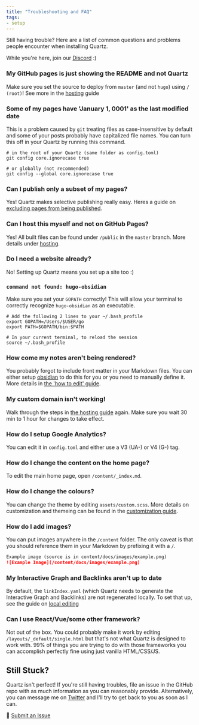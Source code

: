 ```yaml
---
title: "Troubleshooting and FAQ"
tags:
- setup
---
```


Still having trouble? Here are a list of common questions and problems people encounter when installing Quartz.

While you're here, join our [Discord](https://discord.gg/cRFFHYye7t) :)

### My GitHub pages is just showing the README and not Quartz
Make sure you set the source to deploy from `master` (and not `hugo`) using `/ (root)`! See more in the [hosting](/docs/hosting) guide

### Some of my pages have 'January 1, 0001' as the last modified date
This is a problem caused by `git` treating files as case-insensitive by default and some of your posts probably have capitalized file names. You can turn this off in your Quartz by running this command.

```shell
# in the root of your Quartz (same folder as config.toml)
git config core.ignorecase true

# or globally (not recommended)
git config --global core.ignorecase true
```

### Can I publish only a subset of my pages?
Yes! Quartz makes selective publishing really easy. Heres a guide on [excluding pages from being published](/docs/ignore%20notes.md).

### Can I host this myself and not on GitHub Pages?
Yes! All built files can be found under `/public` in the `master` branch. More details under [hosting](/docs/hosting.md).

### Do I need a website already?
No! Setting up Quartz means you set up a site too :)

### `command not found: hugo-obsidian`
Make sure you set your `GOPATH` correctly! This will allow your terminal to correctly recognize `hugo-obsidian` as an executable.

```shell
# Add the following 2 lines to your ~/.bash_profile
export GOPATH=/Users/$USER/go
export PATH=$GOPATH/bin:$PATH

# In your current terminal, to reload the session
source ~/.bash_profile
```

### How come my notes aren't being rendered?
You probably forgot to include front matter in your Markdown files. You can either setup [obsidian](/docs/obsidian.md) to do this for you or you need to manually define it. More details in [the 'how to edit' guide](/docs/editing.md).

### My custom domain isn't working!
Walk through the steps in [the hosting guide](/docs/hosting.md) again. Make sure you wait 30 min to 1 hour for changes to take effect.

### How do I setup Google Analytics?
You can edit it in `config.toml` and either use a V3 (UA-) or V4 (G-) tag.

### How do I change the content on the home page?
To edit the main home page, open `/content/_index.md`.

### How do I change the colours?
You can change the theme by editing `assets/custom.scss`. More details on customization and themeing can be found in the [customization guide](/docs/config.md).

### How do I add images?
You can put images anywhere in the `/content` folder. The only caveat is that you should reference them in your Markdown by prefixing it with a `/`.

```markdown
Example image (source is in content/docs/images/example.png)
![Example Image](/content/docs/images/example.png)
```

### My Interactive Graph and Backlinks aren't up to date
By default, the `linkIndex.yaml` (which Quartz needs to generate the Interactive Graph and Backlinks) are not regenerated locally. To set that up, see the guide on [local editing](/docs/editing.md)

### Can I use React/Vue/some other framework?
Not out of the box. You could probably make it work by editing `/layouts/_default/single.html` but that's not what Quartz is designed to work with. 99% of things you are trying to do with those frameworks you can accomplish perfectly fine using just vanilla HTML/CSS/JS.

## Still Stuck?
Quartz isn't perfect! If you're still having troubles, file an issue in the GitHub repo with as much information as you can reasonably provide. Alternatively, you can message me on [Twitter](https://twitter.com/_jzhao) and I'll try to get back to you as soon as I can.

🐛 [Submit an Issue](https://github.com/jackyzha0/quartz/issues)
